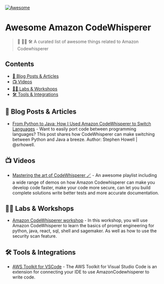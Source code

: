 [![Awesome](https://awesome.re/badge-flat.svg)](https://awesome.re)

# Awesome Amazon CodeWhisperer

> 🤖 🧑‍💻 🛠️ A curated list of awesome things related to Amazon Codewhisperer

## Contents

- [📝 Blog Posts & Articles](#-blog-posts--articles)
- [📺 Videos](#-videos)
- [🧑‍💻 Labs & Workshops](#-labs--workshops)
- [🛠️ Tools & Integrations](#-tools--integrations)

## 📝 Blog Posts & Articles

- [From Python to Java: How I Used Amazon CodeWhisperer to Switch Languages](https://community.aws/posts/codewhisperer-for-lecturers) - Want to easily port code between programming languages? This post shares how CodeWhisperer can make switching between Python and Java a breeze. Author: Stephen Howell | @srhowell.

## 📺 Videos

- [Mastering the art of CodeWhisperer 🪄](https://www.youtube.com/playlist?list=PLDqi6CuDzubxzL-yIqgQb9UbbceYdKhpK) - An awesome playlist including a wide range of demos on how Amazon Codewhisperer can make you develop code faster, make your code more secure, can let you build complete solutions write better tests and more accurate documentation.

## 🧑‍💻 Labs & Workshops

- [Amazon CodeWhisperer workshop](https://catalog.us-east-1.prod.workshops.aws/workshops/6838a1a5-4516-4153-90ce-ac49ca8e1357/en-US) - In this workshop, you will use Amazon CodeWhisperer to learn the basics of prompt engineering for python, java, react, sql, shell and sagemaker. As well as how to use the security scan feature.

## 🛠️ Tools & Integrations

- [AWS Toolkit for VSCode](https://github.com/aws/aws-toolkit-vscode) - The AWS Toolkit for Visual Studio Code is an extension for connecting your IDE to use AmazonCodewhisperer to write code.
